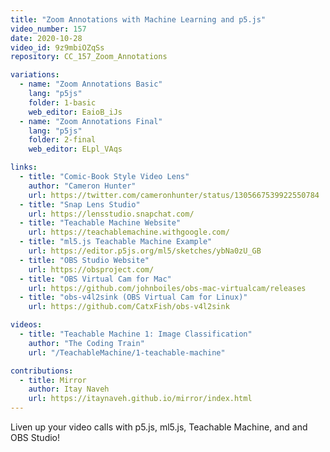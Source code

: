 ```yaml
---
title: "Zoom Annotations with Machine Learning and p5.js"
video_number: 157
date: 2020-10-28
video_id: 9z9mbiOZqSs
repository: CC_157_Zoom_Annotations

variations:
  - name: "Zoom Annotations Basic"
    lang: "p5js"
    folder: 1-basic
    web_editor: EaioB_iJs
  - name: "Zoom Annotations Final"
    lang: "p5js"
    folder: 2-final
    web_editor: ELpl_VAqs

links:
  - title: "Comic-Book Style Video Lens"
    author: "Cameron Hunter"
    url: https://twitter.com/cameronhunter/status/1305667539922550784
  - title: "Snap Lens Studio"
    url: https://lensstudio.snapchat.com/
  - title: "Teachable Machine Website"
    url: https://teachablemachine.withgoogle.com/
  - title: "ml5.js Teachable Machine Example"
    url: https://editor.p5js.org/ml5/sketches/ybNa0zU_GB
  - title: "OBS Studio Website"
    url: https://obsproject.com/
  - title: "OBS Virtual Cam for Mac"
    url: https://github.com/johnboiles/obs-mac-virtualcam/releases
  - title: "obs-v4l2sink (OBS Virtual Cam for Linux)"
    url: https://github.com/CatxFish/obs-v4l2sink

videos:
  - title: "Teachable Machine 1: Image Classification"
    author: "The Coding Train"
    url: "/TeachableMachine/1-teachable-machine"

contributions:
  - title: Mirror
    author: Itay Naveh
    url: https://itaynaveh.github.io/mirror/index.html
---
```

Liven up your video calls with p5.js, ml5.js, Teachable Machine, and and OBS Studio!
